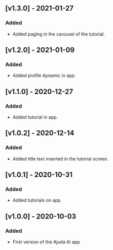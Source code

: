 ## [v1.3.0] - 2021-01-27

### Added
+ Added paging in the carousel of the tutorial.

## [v1.2.0] - 2021-01-09

### Added
+ Added profile dynamic in app.

## [v1.1.0] - 2020-12-27

### Added
+ Added tutorial in app.
## [v1.0.2] - 2020-12-14

### Added
+ Added title text inserted in the tutorial screen.

## [v1.0.1] - 2020-10-31

### Added
+ Added tutorials on app.

## [v1.0.0] - 2020-10-03

### Added
+ First version of the Ajuda Aí app

